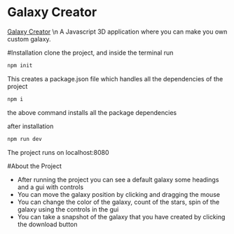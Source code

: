# Galaxy Creator
[Galaxy Creator](https://aasimalikhan.github.io/Galaxy-Creator-H-/) \n
A Javascript 3D application where you can make you own custom galaxy.

#Installation
clone the project, and inside the terminal run
```bash
npm init
```
This creates a package.json file which handles all the dependencies of the project
```bash
npm i
```
the above command installs all the package dependencies

after installation 
```bash
npm run dev
```
The project runs on localhost:8080

#About the Project
- After running the project you can see a default galaxy some headings and a gui with controls
- You can move the galaxy position by clicking and dragging the mouse 
- You can change the color of the galaxy, count of the stars, spin of the galaxy using the controls in the gui
- You can take a snapshot of the galaxy that you have created by clicking the download button
